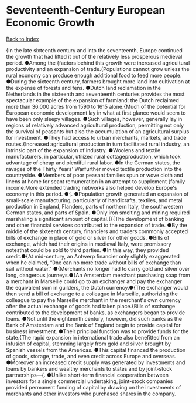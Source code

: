 # Seventeenth-Century European Economic Growth
[Back to Index](https://github.com/windows10010/tpoExtractor/blog/master/README.md)

{In the late sixteenth century and into the seventeenth, Europe continued the growth that had lifted it out of the relatively less prosperous medieval period. ●Among the {factors behind this growth were increased agricultural productivity and an expansion of trade.{Populations cannot grow unless the rural economy can produce enough additional food to feed more people. ●During the sixteenth century, farmers brought more land into cultivation at the expense of forests and fens. ●Dutch land reclamation in the Netherlands in the sixteenth and seventeenth centuries provides the most spectacular example of the expansion of farmland: the Dutch reclaimed more than 36.000 acres from 1590 to 1615 alone.{Much of the potential for European economic development lay in what at first glance would seem to have been only sleepy villages. ●Such villages, however, generally lay in regions of relatively advanced agricultural production, permitting not only the survival of peasants but also the accumulation of an agricultural surplus for investment. ●They had access to urban merchants, markets, and trade routes.{Increased agricultural production in turn facilitated rural industry, an intrinsic part of the expansion of industry. ●Woolens and textile manufacturers, in particular, utilized rural cottageproduction, which took advantage of cheap and plentiful rural labor. ●In the German states, the ravages of the Thirty Years' Warfurther moved textile production into the countryside. ●Members of poor peasant families spun or wove cloth and linens at home for scant remuneration in an attempt to supplement {family income.More extended trading networks also helped develop Europe's economy in this period. ●{. ●Population growth generated an expansion of small-scale manufacturing, particularly of handicrafts, textiles, and metal production in England, Flanders, parts of northern Italy, the southwestern German states, and parts of Spain. ●Only iron smelting and mining required marshaling a significant amount of capital.{{{The development of banking and other financial services contributed to the expansion of trade. ●By the middle of the sixteenth century, 
 financiers and traders commonly accepted bills of exchange in place of gold or silver for other goods. ●Bills of exchange, which had their origins in medieval Italy, 
 were promissory notesthat could be sold to third parties. ●In this way, they provided credit.●{At mid-century, 
 an Antwerp financier only slightly exaggerated when he claimed, “0ne can no more trade without bills of exchange than sail without water." ●{Merchants no longer had to carry gold and 
 silver over long, dangerous journeys.●{An Amsterdam merchant purchasing soap from a merchant in Marseille could go to an exchanger and pay the exchanger the equivalent sum in guilders, 
 the Dutch currency.●{The exchanger would then send a bill of exchange to a colleague in Marseille, authorizing the colleague to pay the Marseille merchant in the merchant's own currency 
 after the actual exchange of goods had taken place.{Bills of exchange contributed to the development of banks, as exchangers began to provide loans. ●Not until the eighteenth century, however, did such banks as the Bank of Amsterdam and the Bank of England begin to provide capital for business investment. ●Their principal function was to provide funds for the state.{The rapid expansion in international trade also benefitted from an infusion of capital, stemming largely from gold and silver brought by Spanish vessels from the Americas. ●This capital financed the production of goods, storage, trade, and even credit across Europe and overseas. ●Moreover an increased credit supply was generated by investments and loans by bankers and wealthy merchants to states and by joint-stock partnerships—{. ●Unlike short-term financial cooperation between investors for a single commercial undertaking, joint-stock companies provided permanent funding of capital by drawing on the investments of merchants and other investors who purchased shares in the company.